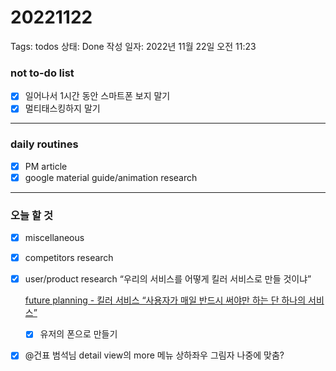 # 20221122

Tags: todos
상태: Done
작성 일자: 2022년 11월 22일 오전 11:23

### not to-do list

- [x]  일어나서 1시간 동안 스마트폰 보지 말기
- [x]  멀티태스킹하지 말기

---

### daily routines

- [x]  PM article
- [x]  google material guide/animation research

---

### 오늘 할 것

- [x]  miscellaneous
- [x]  competitors research
- [x]  user/product research “우리의 서비스를 어떻게 킬러 서비스로 만들 것이냐”
    
    [future planning - 킬러 서비스 “사용자가 매일 반드시 써야만 하는 단 하나의 서비스”](%F0%9F%91%A8%E2%80%8D%F0%9F%92%BBuse%20case%20research%20b9e3423e540c4656902d2bd9efb23bc9.md)
    
    - [x]  유저의 폰으로 만들기
- [x]  @건표 범석님 detail view의 more 메뉴 상하좌우 그림자 나중에 맞춤?